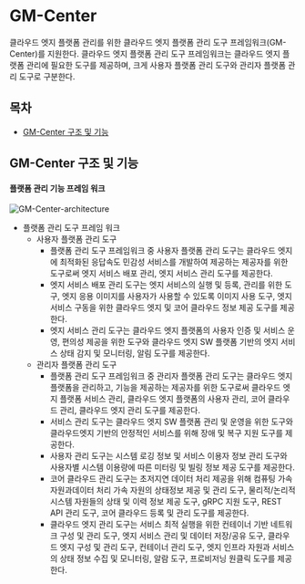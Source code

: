# GM-Center
클라우드 엣지 플랫폼 관리를 위한 클라우드 엣지 플랫폼 관리 도구 프레임워크(GM-Center)를 지원한다. 클라우드 엣지 플랫폼 관리 도구 프레임워크는 클라우드 엣지 플랫폼 관리에 필요한 도구를 제공하며, 크게 사용자 플랫폼 관리 도구와 관리자 플랫폼 관리 도구로 구분한다.




## 목차
- [GM-Center 구조 및 기능](https://github.com/gedge-platform/gm-center/blob/develop/README.md)



## GM-Center 구조 및 기능
#### 플랫폼 관리 기능 프레임 워크

![GM-Center-architecture](https://github.com/gedge-platform/gm-center/blob/develop/docs/01_architecture.png)


- 플랫폼 관리 도구 프레임 워크
    - 사용자 플랫폼 관리 도구
      - 플랫폼 관리 도구 프레임워크 중 사용자 플랫폼 관리 도구는 클라우드 엣지에 최적화된 응답속도 민감성 서비스를 개발하여 제공하는 제공자를 위한 도구로써 엣지 서비스 배포 관리, 엣지 서비스 관리 도구를 제공한다.
      - 엣지 서비스 배포 관리 도구는 엣지 서비스의 실행 및 등록, 관리를 위한 도구, 엣지 응용 이미지를 사용자가 사용할 수 있도록 이미지 사용 도구, 엣지 서비스 구동을 위한 클라우드 엣지 및 코어 클라우드 정보 제공 도구를 제공한다.
      - 엣지 서비스 관리 도구는 클라우드 엣지 플랫폼의 사용자 인증 및 서비스 운영, 편의성 제공을 위한 도구와 클라우드 엣지 SW 플랫폼 기반의 엣지 서비스 상태 감지 및 모니터링, 알림 도구를 제공한다.
    - 관리자 플랫폼 관리 도구
      - 플랫폼 관리 도구 프레임워크 중 관리자 플랫폼 관리 도구는 클라우드 엣지 플랫폼을 관리하고, 기능을 제공하는 제공자를 위한 도구로써 클라우드 엣지 플랫폼 서비스 관리, 클라우드 엣지 플랫폼의 사용자 관리, 코어 클라우드 관리, 클라우드 엣지 관리 도구를 제공한다.
      - 서비스 관리 도구는 클라우드 엣지 SW 플랫폼 관리 및 운영을 위한 도구와 클라우드엣지 기반의 안정적인 서비스를 위해 장애 및 복구 지원 도구를 제공한다.
      - 사용자 관리 도구는 시스템 로깅 정보 및 서비스 이용자 정보 관리 도구와 사용자별 시스템 이용량에 따른 미터링 및 빌링 정보 제공 도구를 제공한다.
      - 코어 클라우드 관리 도구는 초저지연 데이터 처리 제공을 위해 컴퓨팅 가속 자원과데이터 처리 가속 자원의 상태정보 제공 및 관리 도구, 물리적/논리적 시스템 자원들의 상태 및 이력 정보 제공 도구, gRPC 지원 도구, REST API 관리 도구, 코어 클라우드 등록 및 관리 도구를 제공한다.
      - 클라우드 엣지 관리 도구는 서비스 최적 실행을 위한 컨테이너 기반 네트워크 구성 및 관리 도구, 엣지 서비스 관리 및 데이터 저장/공유 도구, 클라우드 엣지 구성 및 관리 도구, 컨테이너 관리 도구, 엣지 인프라 자원과 서비스의 상태 정보 수집 및 모니터링, 알람 도구, 프로비저닝 원클릭 도구를 제공한다.

